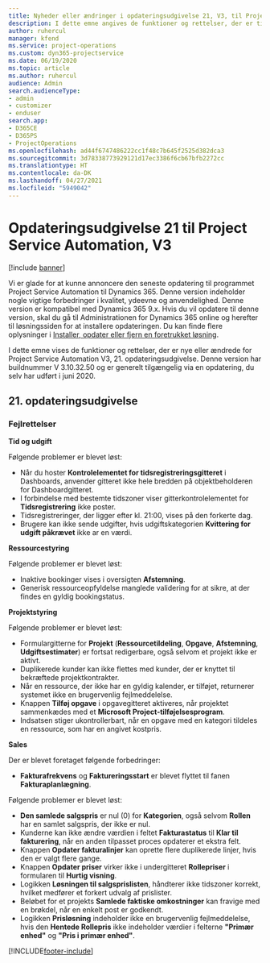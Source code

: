 ```yaml
---
title: Nyheder eller ændringer i opdateringsudgivelse 21, V3, til Project Service Automation
description: I dette emne angives de funktioner og rettelser, der er tilgængelige til Project Service Automation, opdateringsudgivelse 21, V3.
author: ruhercul
manager: kfend
ms.service: project-operations
ms.custom: dyn365-projectservice
ms.date: 06/19/2020
ms.topic: article
ms.author: ruhercul
audience: Admin
search.audienceType:
- admin
- customizer
- enduser
search.app:
- D365CE
- D365PS
- ProjectOperations
ms.openlocfilehash: ad44f6747486222cc1f48c7b645f2525d382dca3
ms.sourcegitcommit: 3d78338773929121d17ec3386f6cb67bfb2272cc
ms.translationtype: HT
ms.contentlocale: da-DK
ms.lasthandoff: 04/27/2021
ms.locfileid: "5949042"
---
```

# <a name="project-service-automation-update-release-21-v3"></a>Opdateringsudgivelse 21 til Project Service Automation, V3

[!include [banner](../includes/psa-now-project-operations.md)]

Vi er glade for at kunne annoncere den seneste opdatering til programmet Project Service Automation til Dynamics 365. Denne version indeholder nogle vigtige forbedringer i kvalitet, ydeevne og anvendelighed. Denne version er kompatibel med Dynamics 365 9.x. Hvis du vil opdatere til denne version, skal du gå til Administrationen for Dynamics 365 online og herefter til løsningssiden for at installere opdateringen. Du kan finde flere oplysninger i [Installer, opdater eller fjern en foretrukket løsning](/power-platform/admin/install-remove-preferred-solution).

I dette emne vises de funktioner og rettelser, der er nye eller ændrede for Project Service Automation V3, 21. opdateringsudgivelse. Denne version har buildnummer V 3.10.32.50 og er generelt tilgængelig via en opdatering, du selv har udført i juni 2020.

## <a name="update-release-21"></a>21. opdateringsudgivelse

### <a name="bug-fixes"></a>Fejlrettelser

**Tid og udgift**

Følgende problemer er blevet løst:

- Når du hoster **Kontrolelementet for tidsregistreringsgitteret** i Dashboards, anvender gitteret ikke hele bredden på objektbeholderen for Dashboardgitteret.
- I forbindelse med bestemte tidszoner viser gitterkontrolelementet for **Tidsregistrering** ikke poster.
- Tidsregistreringer, der ligger efter kl. 21:00, vises på den forkerte dag.
- Brugere kan ikke sende udgifter, hvis udgiftskategorien **Kvittering for udgift påkrævet** ikke ar en værdi.

**Ressourcestyring**

Følgende problemer er blevet løst:

- Inaktive bookinger vises i oversigten **Afstemning**.
- Generisk ressourceopfyldelse manglede validering for at sikre, at der findes en gyldig bookingstatus.

**Projektstyring**

Følgende problemer er blevet løst:

- Formulargitterne for **Projekt** (**Ressourcetildeling**, **Opgave**, **Afstemning**, **Udgiftsestimater**) er fortsat redigerbare, også selvom et projekt ikke er aktivt.
- Duplikerede kunder kan ikke flettes med kunder, der er knyttet til bekræftede projektkontrakter.
- Når en ressource, der ikke har en gyldig kalender, er tilføjet, returnerer systemet ikke en brugervenlig fejlmeddelelse.
- Knappen **Tilføj opgave** i opgavegitteret aktiveres, når projektet sammenkædes med et **Microsoft Project-tilføjelsesprogram**.
- Indsatsen stiger ukontrollerbart, når en opgave med en kategori tildeles en ressource, som har en angivet kostpris.

**Sales**

Der er blevet foretaget følgende forbedringer:

- **Fakturafrekvens** og **Faktureringsstart** er blevet flyttet til fanen **Fakturaplanlægning**.

Følgende problemer er blevet løst:

- **Den samlede salgspris** er nul (0) for **Kategorien**, også selvom **Rollen** har en samlet salgspris, der ikke er nul.
- Kunderne kan ikke ændre værdien i feltet **Fakturastatus** til **Klar til fakturering**, når en anden tilpasset proces opdaterer et ekstra felt.
- Knappen **Opdater fakturalinjer** kan oprette flere duplikerede linjer, hvis den er valgt flere gange.
- Knappen **Opdater priser** virker ikke i undergitteret **Rollepriser** i formularen til **Hurtig visning**.
- Logikken **Løsningen til salgsprislisten**, håndterer ikke tidszoner korrekt, hvilket medfører et forkert udvalg af prislister.
- Beløbet for et projekts **Samlede faktiske omkostninger** kan fravige med en brøkdel, når en enkelt post er godkendt.
- Logikken **Prisløsning** indeholder ikke en brugervenlig fejlmeddelelse, hvis den **Hentede Rollepris** ikke indeholder værdier i felterne **"Primær enhed"** og **"Pris i primær enhed"**.


[!INCLUDE[footer-include](../includes/footer-banner.md)]